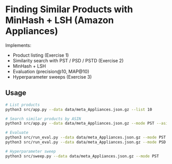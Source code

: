 # Finding Similar Products with MinHash + LSH (Amazon Appliances)

Implements:
- Product listing (Exercise 1)
- Similarity search with PST / PSD / PSTD (Exercise 2)
- MinHash + LSH
- Evaluation (precision@10, MAP@10)
- Hyperparameter sweeps (Exercise 3)

## Usage

```bash
# List products
python3 src/app.py --data data/meta_Appliances.json.gz --list 10

# Search similar products by ASIN
python3 src/app.py --data data/meta_Appliances.json.gz --mode PST --asin B000XXXXXX --topk 10

# Evaluate
python3 src/run_eval.py --data data/meta_Appliances.json.gz --mode PST
python3 src/run_eval.py --data data/meta_Appliances.json.gz --mode PSD

# Hyperparameter sweep
python3 src/sweep.py --data data/meta_Appliances.json.gz --mode PST
